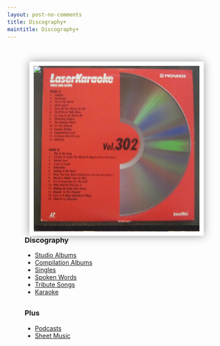 ```yaml
---
layout: post-no-comments
title: Discography+
maintitle: Discography+
---
```


<figure class="fig1">
<div id="slideshow">
 <div>
<img src="/assets/images/albums/1976-lena-zavaroni-ma-hes-making-eyes-at-me-pickwick.jpg" class="full-width" /> 
</div>

<div>
<img src="/assets/images/albums/The-Lena-Zavaroni-Collection.jpeg" class="full-width" />
</div>

<div>
<img src="/assets/images/singles/ma-hes-making-eyes-at-me/ma-hes-making-eyes-at-me-germany.jpg" class="full-width" />
</div>

<div>
<img src="/assets/images/spoken-words/John_hannam.jpg" class="full-width" />
</div>

<div>
<img src="/assets/images/albums/1987-05-11-pulp-freaks-01.jpg" class="full-width" />
</div>

<div>
<img src="/assets/images/karaoke/pioneer-laserkaraoke-vol-302.jpg" class="full-width" /> 
</div>

<div>
<img src="/assets/images/Sheetmusic/lena-zavaroni---sheet-music---ma-hes-making-eyes-at-me-01-sq.png" class="full-width" /> 
</div>
</div>
</figure>

<figure class="fig2">
<h3 class="adjust">Discography</h3>
<ul>
<li><a href="/discography/studio-albums">Studio Albums</a></li>
<li><a href="/discography/compilation-albums">Compilation Albums</a></li>
<li><a href="/discography/singles">Singles</a></li>
<li><a href="/discography/spoken-words">Spoken Words</a></li>
<li><a href="/discography/tribute-songs">Tribute Songs</a></li>
<li><a href="/discography/karaoke">Karaoke</a></li>
</ul>
<h3 class="adjust">Plus</h3>
<ul>
<li><a href="/discography/podcasts">Podcasts</a></li>
<li><a href="/discography/sheet-music">Sheet Music</a></li>
</ul>
</figure>

<style>
.adjust {margin-top:0 !important;}

#slideshow {
margin: 50px auto;
position: relative;
aspect-ratio:1/1;
width: 90%;
padding: 10px;
box-shadow: 0 0 20px rgba(0,0,0,0.4);
}

#slideshow > div {
position: absolute;
top: 10px;
left: 10px;
right: 10px;
bottom: 10px;
}

.fig2 {margin-top:45px;}

@media screen and (orientation:portrait) {.fig2 {margin-top:-50px;} .adjust {margin-top:30px !important;}}
</style>

<script type="text/javascript" src="/assets/js/jquery-3.6.0.min.js"></script>

<script>
$("#slideshow > div:gt(0)").hide();

setInterval(function() { 
$('#slideshow > div:first')
.fadeOut(1000)
.next()
.fadeIn(1000)
.end()
.appendTo('#slideshow');
}, 3000);
</script>
